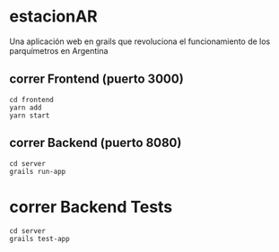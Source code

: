 # estacionAR
Una aplicación web en grails que revoluciona el funcionamiento de los parquímetros en Argentina

## correr Frontend (puerto 3000)

```
cd frontend
yarn add
yarn start
```

## correr Backend (puerto 8080)

```
cd server
grails run-app
```

# correr Backend Tests 
```
cd server
grails test-app
```
